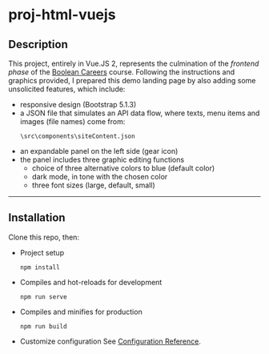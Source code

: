 # proj-html-vuejs
## Description
This project, entirely in Vue.JS 2, represents the culmination of the <em>frontend phase</em> of the <a href="https://boolean.careers/corso/full-stack-web-developer">Boolean Careers</a> course.
Following the instructions and graphics provided, I prepared this demo landing page by also adding some unsolicited features, which include:
- responsive design (Bootstrap 5.1.3)
- a JSON file that simulates an API data flow, where texts, menu items and images (file names) come from:
   ```
   \src\components\siteContent.json
   ```
- an expandable panel on the left side (gear icon)
- the panel includes three graphic editing functions
   - choice of three alternative colors to blue (default color)
   - dark mode, in tone with the chosen color
   - three font sizes (large, default, small)

<hr>

## Installation
Clone this repo, then:

- Project setup
   ```
   npm install
   ```

- Compiles and hot-reloads for development
   ```
   npm run serve
   ```

- Compiles and minifies for production
   ```
   npm run build
   ```

- Customize configuration
   See [Configuration Reference](https://cli.vuejs.org/config/).